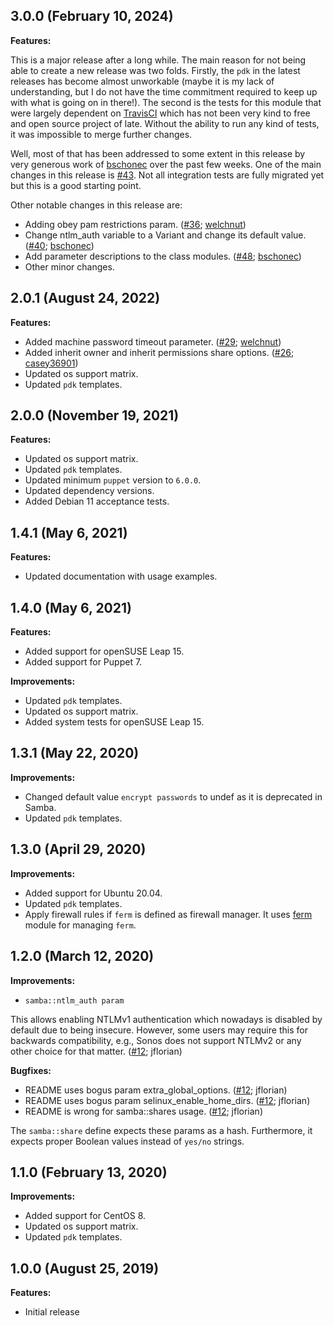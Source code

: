 ## 3.0.0 (February 10, 2024)

**Features:**

This is a major release after a long while. The main reason for not being able to create a new release was two folds.
Firstly, the `pdk` in the latest releases has become almost unworkable (maybe it is my lack of understanding, but I do 
not have the time commitment required to keep up with what is going on in there!). The second is the tests for this module 
that were largely dependent on [TravisCI](https://app.travis-ci.com/github/rehanone/puppet-samba?serverType=git) which has 
not been very kind to free and open source project of late. Without the ability to run any kind of tests, it was impossible 
to merge further changes.

Well, most of that has been addressed to some extent in this release by very generous work of [bschonec](https://github.com/bschonec) 
over the past few weeks. One of the main changes in this release is [#43](https://github.com/rehanone/puppet-samba/pull/43). 
Not all integration tests are fully migrated yet but this is a good starting point.

Other notable changes in this release are:

- Adding obey pam restrictions param. ([#36](https://github.com/rehanone/puppet-samba/pull/36); [welchnut](https://github.com/welchnut))
- Change ntlm_auth variable to a Variant and change its default value. ([#40](https://github.com/rehanone/puppet-samba/pull/40); [bschonec](https://github.com/bschonec))
- Add parameter descriptions to the class modules. ([#48](https://github.com/rehanone/puppet-samba/pull/48); [bschonec](https://github.com/bschonec))
- Other minor changes.

## 2.0.1 (August 24, 2022)

**Features:**

- Added machine password timeout parameter. ([#29](https://github.com/rehanone/puppet-samba/pull/29); [welchnut](https://github.com/welchnut))
- Added inherit owner and inherit permissions share options. ([#26](https://github.com/rehanone/puppet-samba/pull/26); [casey36901](https://github.com/casey36901))
- Updated os support matrix.
- Updated `pdk` templates.

## 2.0.0 (November 19, 2021)

**Features:**

  - Updated os support matrix.
  - Updated `pdk` templates.
  - Updated minimum `puppet` version to `6.0.0`.
  - Updated dependency versions.
  - Added Debian 11 acceptance tests.

## 1.4.1 (May 6, 2021)

**Features:**

- Updated documentation with usage examples.

## 1.4.0 (May 6, 2021)

**Features:**

  - Added support for openSUSE Leap 15.
  - Added support for Puppet 7.

**Improvements:**

  - Updated `pdk` templates.
  - Updated os support matrix.
  - Added system tests for openSUSE Leap 15.

## 1.3.1 (May 22, 2020)

**Improvements:**

  - Changed default value `encrypt passwords` to undef as it is deprecated in Samba.
  - Updated `pdk` templates.

## 1.3.0 (April 29, 2020)

**Improvements:**

  - Added support for Ubuntu 20.04.
  - Updated `pdk` templates.
  - Apply firewall rules if `ferm` is defined as firewall manager. It uses [ferm](https://forge.puppet.com/puppet/ferm) module for managing `ferm`.

## 1.2.0 (March 12, 2020)

**Improvements:**

  - `samba::ntlm_auth param`

  This allows enabling NTLMv1 authentication which nowadays is
  disabled by default due to being insecure. However, some users may
  require this for backwards compatibility, e.g., Sonos does not
  support NTLMv2 or any other choice for that matter.
  ([#12](https://github.com/rehanone/puppet-samba/pull/12); jflorian)

**Bugfixes:**

  - README uses bogus param extra_global_options. ([#12](https://github.com/rehanone/puppet-samba/pull/12); jflorian)
  - README uses bogus param selinux_enable_home_dirs. ([#12](https://github.com/rehanone/puppet-samba/pull/12); jflorian)
  - README is wrong for samba::shares usage. ([#12](https://github.com/rehanone/puppet-samba/pull/12); jflorian)

  The `samba::share` define expects these params as a hash. Furthermore,
  it expects proper Boolean values instead of `yes/no` strings.

## 1.1.0 (February 13, 2020)

**Improvements:**

  - Added support for CentOS 8.
  - Updated os support matrix.
  - Updated `pdk` templates.

## 1.0.0 (August 25, 2019)

**Features:**

  - Initial release
